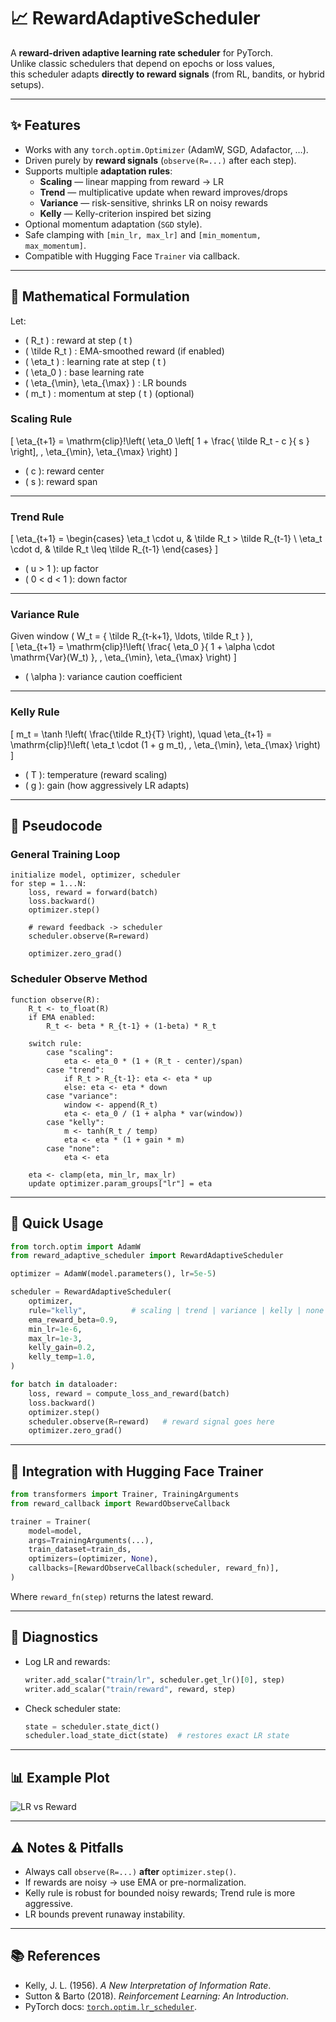 # 📈 RewardAdaptiveScheduler

A **reward-driven adaptive learning rate scheduler** for PyTorch.  
Unlike classic schedulers that depend on epochs or loss values,  
this scheduler adapts **directly to reward signals** (from RL, bandits, or hybrid setups).  

---

## ✨ Features
- Works with any `torch.optim.Optimizer` (AdamW, SGD, Adafactor, …).
- Driven purely by **reward signals** (`observe(R=...)` after each step).
- Supports multiple **adaptation rules**:
  - **Scaling** — linear mapping from reward → LR
  - **Trend** — multiplicative update when reward improves/drops
  - **Variance** — risk-sensitive, shrinks LR on noisy rewards
  - **Kelly** — Kelly-criterion inspired bet sizing
- Optional momentum adaptation (`SGD` style).
- Safe clamping with `[min_lr, max_lr]` and `[min_momentum, max_momentum]`.
- Compatible with Hugging Face `Trainer` via callback.

---

## 📐 Mathematical Formulation

Let:
- \( R_t \) : reward at step \( t \)  
- \( \tilde R_t \) : EMA-smoothed reward (if enabled)  
- \( \eta_t \) : learning rate at step \( t \)  
- \( \eta_0 \) : base learning rate  
- \( \eta_{\min}, \eta_{\max} \) : LR bounds  
- \( m_t \) : momentum at step \( t \) (optional)  

### Scaling Rule
\[
\eta_{t+1} = \mathrm{clip}\!\left(
\eta_0 \left[ 1 + \frac{ \tilde R_t - c }{ s } \right], \,
\eta_{\min}, \eta_{\max}
\right)
\]
- \( c \): reward center  
- \( s \): reward span  

---

### Trend Rule
\[
\eta_{t+1} =
\begin{cases}
\eta_t \cdot u, & \tilde R_t > \tilde R_{t-1} \\
\eta_t \cdot d, & \tilde R_t \leq \tilde R_{t-1}
\end{cases}
\]
- \( u > 1 \): up factor  
- \( 0 < d < 1 \): down factor  

---

### Variance Rule
Given window \( W_t = \{ \tilde R_{t-k+1}, \ldots, \tilde R_t \} \),  
\[
\eta_{t+1} = \mathrm{clip}\!\left(
\frac{ \eta_0 }{ 1 + \alpha \cdot \mathrm{Var}(W_t) }, \,
\eta_{\min}, \eta_{\max}
\right)
\]
- \( \alpha \): variance caution coefficient  

---

### Kelly Rule
\[
m_t = \tanh \!\left( \frac{\tilde R_t}{T} \right), \quad
\eta_{t+1} = \mathrm{clip}\!\left(
\eta_t \cdot (1 + g m_t), \,
\eta_{\min}, \eta_{\max}
\right)
\]
- \( T \): temperature (reward scaling)  
- \( g \): gain (how aggressively LR adapts)  

---

## 📝 Pseudocode

### General Training Loop
```text
initialize model, optimizer, scheduler
for step = 1...N:
    loss, reward = forward(batch)
    loss.backward()
    optimizer.step()

    # reward feedback -> scheduler
    scheduler.observe(R=reward)

    optimizer.zero_grad()
````

### Scheduler Observe Method

```text
function observe(R):
    R_t <- to_float(R)
    if EMA enabled:
        R_t <- beta * R_{t-1} + (1-beta) * R_t

    switch rule:
        case "scaling":
            eta <- eta_0 * (1 + (R_t - center)/span)
        case "trend":
            if R_t > R_{t-1}: eta <- eta * up
            else: eta <- eta * down
        case "variance":
            window <- append(R_t)
            eta <- eta_0 / (1 + alpha * var(window))
        case "kelly":
            m <- tanh(R_t / temp)
            eta <- eta * (1 + gain * m)
        case "none":
            eta <- eta

    eta <- clamp(eta, min_lr, max_lr)
    update optimizer.param_groups["lr"] = eta
```

---

## 🚀 Quick Usage

```python
from torch.optim import AdamW
from reward_adaptive_scheduler import RewardAdaptiveScheduler

optimizer = AdamW(model.parameters(), lr=5e-5)

scheduler = RewardAdaptiveScheduler(
    optimizer,
    rule="kelly",          # scaling | trend | variance | kelly | none
    ema_reward_beta=0.9,
    min_lr=1e-6,
    max_lr=1e-3,
    kelly_gain=0.2,
    kelly_temp=1.0,
)

for batch in dataloader:
    loss, reward = compute_loss_and_reward(batch)
    loss.backward()
    optimizer.step()
    scheduler.observe(R=reward)   # reward signal goes here
    optimizer.zero_grad()
```

---

## 🤖 Integration with Hugging Face Trainer

```python
from transformers import Trainer, TrainingArguments
from reward_callback import RewardObserveCallback

trainer = Trainer(
    model=model,
    args=TrainingArguments(...),
    train_dataset=train_ds,
    optimizers=(optimizer, None),
    callbacks=[RewardObserveCallback(scheduler, reward_fn)],
)
```

Where `reward_fn(step)` returns the latest reward.

---

## 🔬 Diagnostics

* Log LR and rewards:

  ```python
  writer.add_scalar("train/lr", scheduler.get_lr()[0], step)
  writer.add_scalar("train/reward", reward, step)
  ```
* Check scheduler state:

  ```python
  state = scheduler.state_dict()
  scheduler.load_state_dict(state)  # restores exact LR state
  ```

---

## 📊 Example Plot

![LR vs Reward](docs/lr_vs_reward.png)

---

## ⚠️ Notes & Pitfalls

* Always call `observe(R=...)` **after** `optimizer.step()`.
* If rewards are noisy → use EMA or pre-normalization.
* Kelly rule is robust for bounded noisy rewards; Trend rule is more aggressive.
* LR bounds prevent runaway instability.

---

## 📚 References

* Kelly, J. L. (1956). *A New Interpretation of Information Rate*.
* Sutton & Barto (2018). *Reinforcement Learning: An Introduction*.
* PyTorch docs: [`torch.optim.lr_scheduler`](https://pytorch.org/docs/stable/optim.html#how-to-adjust-learning-rate).
